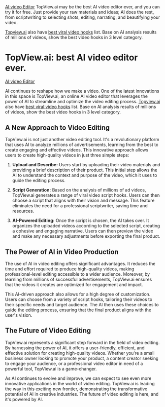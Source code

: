 
##
[AI video Editor](https://www.topview.ai)
TopView.ai may be the best AI video editor ever, and you can try it for free. Just provide your raw materials and ideas; AI does the rest, from scriptwriting to selecting shots, editing, narrating, and beautifying your video.

[Topview.ai](https://www.topview.ai) also have [best viral video hooks](https://www.topview.ai/dashboard/hooks) list. Base on AI analysis results of millions of videos, show the best video hooks in 3 level category.

# TopView.ai: best AI video editor ever.
[AI video Editor](https://www.topview.ai)

AI continues to reshape how we make a video. One of the latest innovations in this space is TopView.ai, an online AI video editor that leverages the power of AI to streamline and optimize the video editing process. 
[Topview.ai](https://www.topview.ai) also have [best viral video hooks](https://www.topview.ai/dashboard/hooks) list. Base on AI analysis results of millions of videos, show the best video hooks in 3 level category.

## A New Approach to Video Editing

TopView.ai is not just another video editing tool. It's a revolutionary platform that uses AI to analyze millions of advertisements, learning from the best to create engaging and effective videos. This innovative approach allows users to create high-quality videos in just three simple steps:

1. **Upload and Describe:** Users start by uploading their video materials and providing a brief description of their product. This initial step allows the AI to understand the context and purpose of the video, which it uses to guide the editing process.



2. **Script Generation:** Based on the analysis of millions of ad videos, TopView.ai generates a range of viral video script hooks. Users can then choose a script that aligns with their vision and message. This feature eliminates the need for a professional scriptwriter, saving time and resources.

3. **AI-Powered Editing:** Once the script is chosen, the AI takes over. It organizes the uploaded videos according to the selected script, creating a cohesive and engaging narrative. Users can then preview the video and make any necessary adjustments before exporting the final product.

## The Power of AI in Video Production

The use of AI in video editing offers significant advantages. It reduces the time and effort required to produce high-quality videos, making professional-level editing accessible to a wider audience. Moreover, by learning from millions of successful advertisements, TopView.ai ensures that the videos it creates are optimized for engagement and impact.

This AI-driven approach also allows for a high degree of customization. Users can choose from a variety of script hooks, tailoring their videos to their specific needs and target audience. The AI then uses these choices to guide the editing process, ensuring that the final product aligns with the user's vision.

## The Future of Video Editing

TopView.ai represents a significant step forward in the field of video editing. By harnessing the power of AI, it offers a user-friendly, efficient, and effective solution for creating high-quality videos. Whether you're a small business owner looking to promote your product, a content creator seeking to engage your audience, or a professional video editor in need of a powerful tool, TopView.ai is a game-changer.

As AI continues to evolve and improve, we can expect to see even more innovative applications in the world of video editing. TopView.ai is leading the way in this exciting new frontier, demonstrating the transformative potential of AI in creative industries. The future of video editing is here, and it's powered by AI.
